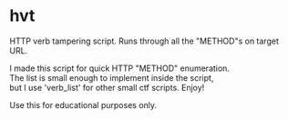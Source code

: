 # hvt
HTTP verb tampering script. Runs through all the "METHOD"s on target URL.<br>

I made this script for quick HTTP "METHOD" enumeration.<br> 
The list is small enough to implement inside the script,<br>
but I use 'verb_list' for other small ctf scripts. Enjoy!

Use this for educational purposes only. 
